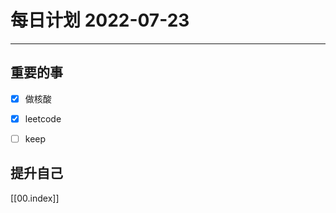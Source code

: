 #  每日计划 2022-07-23
---
## 重要的事
- [x]  做核酸
- [x]  leetcode
- [ ]  keep



## 提升自己

  



[[00.index]]








